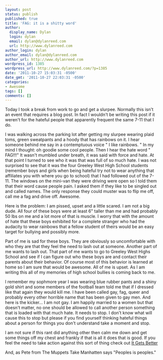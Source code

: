 ```yaml
---
layout: post
status: publish
published: true
title: 'FAG: it is a shitty word'
author:
  display_name: Dylan
  login: dylan
  email: dylan@dylanreed.com
  url: http://www.dylanreed.com
author_login: dylan
author_email: dylan@dylanreed.com
author_url: http://www.dylanreed.com
wordpress_id: 1385
wordpress_url: http://www.dylanreed.com/?p=1385
date: '2011-10-27 15:03:31 -0500'
date_gmt: '2011-10-27 22:03:31 -0500'
categories:
- Awesome
tags: []
comments: []
---
```

<p>Today I took a break from work to go and get a slurpee. Normally this isn't an event that requires a blog post. In fact I wouldn't be writing this post if it weren't for the hateful people that apparently frequent the same 7-11 that I do.</p>
<p>I was walking across the parking lot after getting my slurpee wearing plaid toms, green sweatpants and a hoody that has rainbows on it. I hear someone behind me say in a contemptuous voice " I like rainbows. " In my mind I thought: oh goodie some cool people. Then I hear the hate word " FAG!!!" It wasn't mumbled under breath, it was said with force and hate. At that point I turned to see who it was that was full of so much hate. I was not surprised to see that it was the four Greeley West High School students (remember boys and girls when being hateful try not to wear anything that affiliates you with where you go to school) that I had followed out of the 7-11. The windows on the mini-van they were driving were open so I told them that&nbsp;their&nbsp;word cause people pain. I asked them if they like to be singled out and called names. The only response they could muster was to flip me off, call me a fag and drive off. Awesome.</p>
<p>Here is the problem: I am pissed, upset and a little scared. I am not a big dude. All four of these boys were at least 6" taller than me and had probably 50 lbs on me and a lot more of that is muscle. I worry that with the amount of hate that these boys exhibited for a complete stranger who had the audacity to wear rainbows that a fellow student of theirs would be an easy target for bullying and possibly more.</p>
<p>Part of me is sad for these boys. They are obviously so uncomfortable with who they are that they feel the need to lash out at someone. Another part of me wants to lash out. That part of me wants to go to Greeley West Highs School and see if I can figure out who these boys are and contact their parents about their behavior. Of course most of this behavior is learned at home so I am sure that would be awesome. All of me is upset. As I am writing this all of my memories of high school bullies is coming back to me.</p>
<p>I remember my sophmore year I was wearing blue rubber pants and a shiny gold shirt and some members of the football team told me that if I dressed like that again they would kill me. I have been called gay, fag, queer and probably every other horrible name that has been given to gay men. And here is the kicker... I am not gay. I am happily married to a women but that doesn't matter, no one should be allowed to call another person something that is loaded with that much hate. It needs to stop. I don't know what will cause this to stop but please if you find yourself thinking hateful things about a person for things you don't understand take a moment and stop.</p>
<p>I am not sure if this rant did anything other then calm me down and get some things off my chest and frankly if that is all it does that is good. If you feel the need to take action against this sort of thing check out <a href="http://www.itgetsbetter.org/pages/action-center">It Gets Better</a></p>
<p>And, as Pete from The Muppets Take Manhatten says "Peoples is peoples."</p>
